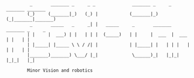 

             _       _______ _     _ _              _______ _     _ _______ _______
            (_)     (_______|_)   (_) |            (_______|_)   (_|_______|_______)
             _       _____   _     _| |   _____     _       _______ _______ _     _
            | |     |  ___) | |   | | |  (_____)   | |     |  ___  |  ___  | |   | |
            | |_____| |_____ \ \ / /| |            | |_____| |   | | |   | | |   | |
            |_______)_______) \___/ |_|             \______)_|   |_|_|   |_|_|   |_|

            Minor Vision and robotics 
